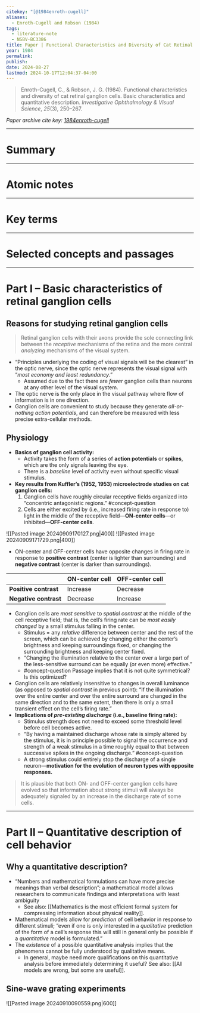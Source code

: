 ```yaml
---
citekey: "[@1984enroth-cugell]"
aliases:
  - Enroth-Cugell and Robson (1984)
tags:
  - literature-note
  - NSBV-BC3386
title: Paper | Functional Characteristics and Diversity of Cat Retinal Ganglion Cells
year: 1984
permalink: 
publish: 
date: 2024-08-27
lastmod: 2024-10-17T12:04:37-04:00
---
```

> Enroth-Cugell, C., & Robson, J. G. (1984). Functional characteristics and diversity of cat retinal ganglion cells. Basic characteristics and quantitative description. _Investigative Ophthalmology & Visual Science_, _25_(3), 250–267.

*Paper archive cite key: [1984enroth-cugell](https://docs.google.com/spreadsheets/d/1ThWMx7pYuNAjm7LHQbQ6UnXNVqi-LQruiAI10e8JnU4/edit?usp=sharing)*

---

# Summary


---

# Atomic notes

---

# Key terms

---

# Selected concepts and passages

---

# Part I – Basic characteristics of retinal ganglion cells
## Reasons for studying retinal ganglion cells

> Retinal ganglion cells with their axons provide the sole connecting link between the *receptive* mechanisms of the retina and the more central *analyzing* mechanisms of the visual system.

- “Principles underlying the coding of visual signals will be the clearest” in the optic nerve, since the optic nerve represents the visual signal with “*most economy and least redundancy*.”
	- Assumed due to the fact there are *fewer* ganglion cells than neurons at any other level of the visual system.
- The optic nerve is the only place in the visual pathway where flow of information is in one direction.
- Ganglion cells are convenient to study because they generate *all-or-nothing action potentials*, and can therefore be measured with less precise extra-cellular methods.

## Physiology

- **Basics of ganglion cell activity:**
	- Activity takes the form of a series of **action potentials** or **spikes**, which are the only signals leaving the eye.
	- There is a *baseline* level of activity even without specific visual stimulus.
- **Key results from Kuffler’s (1952, 1953) microelectrode studies on cat ganglion cells:**
	1. Ganglion cells have roughly circular receptive fields organized into “concentric antagonistic regions.” #concept-question 
	2. Cells are either excited by (i.e., increased firing rate in response to) light in the middle of the receptive field—**ON-center cells**—or inhibited—**OFF-center cells**.

![[Pasted image 20240909170127.png|400]] ![[Pasted image 20240909171729.png|400]]

- ON-center and OFF-center cells have opposite changes in firing rate in response to **positive contrast** (center is lighter than surrounding) and **negative contrast** (center is darker than surroundings).

|                       | ON-center cell | OFF-center cell |
| --------------------- | -------------- | --------------- |
| **Positive contrast** | Increase       | Decrease        |
| **Negative contrast** | Decrease       | Increase        |
- Ganglion cells are *most sensitive* to *spatial contrast* at the middle of the cell receptive field; that is, the cell’s firing rate can be *most easily changed* by a small stimulus falling in the center.
	- Stimulus = any *relative* difference between center and the rest of the screen, which can be achieved by changing either the center’s brightness and keeping surroundings fixed, or changing the surrounding brightness and keeping center fixed.
	- “Changing the illumination relative to the center over a large part of the less-sensitive surround can be equally (or even more) effective.”
	- #concept-question Passage implies that it is not quite symmetrical? Is this optimized?
- Ganglion cells are relatively insensitive to changes in overall luminance (as opposed to *spatial contrast* in previous point): “If the illumination over the entire center and over the entire surround are changed in the same direction and to the same extent, then there is only a small transient effect on the cell’s firing rate.”
- **Implications of *pre-existing discharge* (i.e., baseline firing rate):**
	- Stimulus strength does not need to exceed some threshold level before cell becomes active.
	- “By having a maintained discharge whose rate is simply altered by the stimulus, it is in principle possible to signal the occurrence and strength of a weak stimulus in a time roughly equal to that between successive spikes in the ongoing discharge.” #concept-question 
	- A strong stimulus could entirely stop the discharge of a single neuron—**motivation for the evolution of neuron types with opposite responses.**

> It is plausible that both ON- and OFF-center ganglion cells have evolved so that information about strong stimuli will always be adequately signaled by an increase in the discharge rate of some cells.

---
# Part II – Quantitative description of cell behavior
## Why a quantitative description?

- “Numbers and mathematical formulations can have more precise meanings than verbal description”; a mathematical model allows researchers to communicate findings and interpretations with least ambiguity 
	- See also: [[Mathematics is the most efficient formal system for compressing information about physical reality]].
- Mathematical models allow for *prediction* of cell behavior in response to different stimuli; “even if one is only interested in a *qualitative* prediction of the form of a cell’s response this will still in general only be possible if a *quantitative* model is formulated.”
- The *existence* of a possible quantitative analysis implies that the phenomena cannot be fully understood by qualitative means.
	- In general, maybe need more qualifications on this quantitative analysis before immediately determining it useful? See also: [[All models are wrong, but some are useful]].

## Sine-wave grating experiments

![[Pasted image 20240910090559.png|600]]

